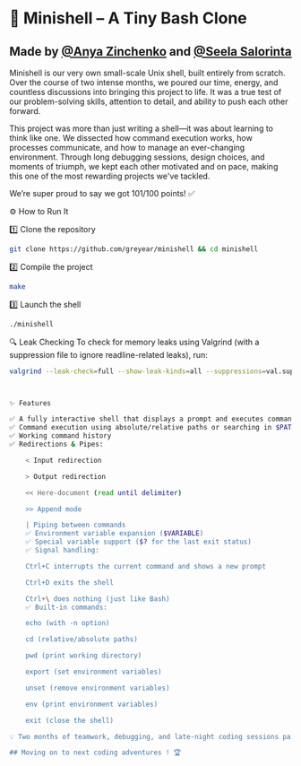 # 🐚 Minishell – A Tiny Bash Clone
## Made by [@Anya Zinchenko](https://github.com/greyear) and [@Seela Salorinta](https://github.com/SeelaSalorinta)

Minishell is our very own small-scale Unix shell, built entirely from scratch.
Over the course of two intense months, we poured our time, energy, and
countless discussions into bringing this project to life. It was a true test of
our problem-solving skills, attention to detail, and ability to push each other
forward.

This project was more than just writing a shell—it was about learning to think
like one. We dissected how command execution works, how processes communicate,
and how to manage an ever-changing environment. Through long debugging
sessions, design choices, and moments of triumph, we kept each other motivated
and on pace, making this one of the most rewarding projects we've tackled.

We’re super proud to say we got 101/100 points! ✅

 ⚙️ How to Run It

 1️⃣ Clone the repository
```sh
git clone https://github.com/greyear/minishell && cd minishell
```

 2️⃣ Compile the project
```sh
make
```

 3️⃣ Launch the shell
```sh
./minishell
```

 🔍 Leak Checking
To check for memory leaks using Valgrind (with a suppression file to ignore readline-related leaks), run:
```sh
valgrind --leak-check=full --show-leak-kinds=all --suppressions=val.supp ./minishell



✨ Features

✅ A fully interactive shell that displays a prompt and executes commands
✅ Command execution using absolute/relative paths or searching in $PATH
✅ Working command history
✅ Redirections & Pipes:

    < Input redirection

    > Output redirection

    << Here-document (read until delimiter)

    >> Append mode

    | Piping between commands
    ✅ Environment variable expansion ($VARIABLE)
    ✅ Special variable support ($? for the last exit status)
    ✅ Signal handling:

    Ctrl+C interrupts the current command and shows a new prompt

    Ctrl+D exits the shell

    Ctrl+\ does nothing (just like Bash)
    ✅ Built-in commands:

    echo (with -n option)

    cd (relative/absolute paths)

    pwd (print working directory)

    export (set environment variables)

    unset (remove environment variables)

    env (print environment variables)

    exit (close the shell)

💡 Two months of teamwork, debugging, and late-night coding sessions paid off. We pushed ourselves, learned so much, and had a great time working together! 💪🎉 

## Moving on to next coding adventures ! 🏆
